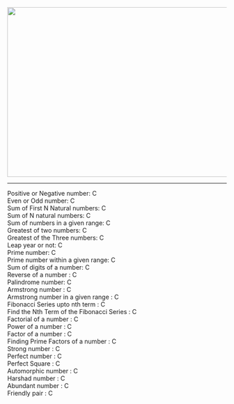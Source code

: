 <img style="height:390px;width:700px;" src="https://user-images.githubusercontent.com/91616950/177517203-4b2d36b5-7be4-4c82-9e81-4162af5d69aa.png">
<hr/>
Positive or Negative number: C <br/>
Even or Odd number: C <br/>
Sum of First N Natural numbers:  C <br/>
Sum of N natural numbers:  C<br/>
Sum of numbers in a given range: C <br/>
Greatest of two numbers: C <br/>
Greatest of the Three numbers: C <br/>
Leap year or not: C <br/>
Prime number: C <br/>
Prime number within a given range: C <br/>
Sum of digits of a number: C <br/>
Reverse of a number : C <br/>
Palindrome number: C <br/>
Armstrong number : C <br/>
Armstrong number in a given range : C<br/>
Fibonacci Series upto nth term : C <br/>
Find the Nth Term of the Fibonacci Series : C <br/>
Factorial of a number : C <br/>
Power of a number : C <br/>
Factor of a number : C <br/>
Finding Prime Factors of a number : C <br/>
Strong number : C <br/>
Perfect number : C <br/>
Perfect Square : C <br/>
Automorphic number : C <br/>
Harshad number : C <br/>
Abundant number : C<br/>
Friendly pair : C<br/>


